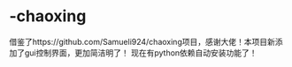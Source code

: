 # -chaoxing
借鉴了https://github.com/Samueli924/chaoxing项目，感谢大佬！本项目新添加了gui控制界面，更加简洁明了！
现在有python依赖自动安装功能了！
